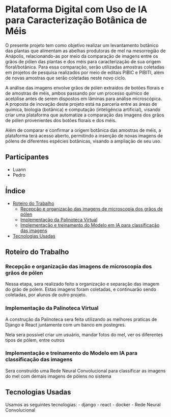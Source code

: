 # Plataforma Digital com Uso de IA para Caracterização Botânica de Méis
O presente projeto tem como objetivo realizar um levantamento botânico das plantas que alimentam as abelhas produtoras de mel na mesorregião de Anápolis, relacionando-as por meio da comparação de imagens entre os grãos de pólen das plantas e dos méis para caracterização de sua origem floral/botânica. Para essa comparação, serão utilizadas amostras coletadas em projetos de pesquisa realizados por meio de editais PIBIC e PIBITI, além de novas amostras que serão coletadas neste novo ciclo.

A análise das imagens envolve grãos de pólen extraídos de botões florais e de amostras de méis, ambos passando por um processo químico de acetólise antes de serem dispostos em lâminas para análise microscópica. A proposta de inovação deste projeto está na parceria entre as áreas de química, biologia (botânica) e computação (inteligência artificial), visando criar uma plataforma que automatize a comparação das imagens dos grãos de pólen provenientes dos botões florais e dos méis.

Além de comparar e confirmar a origem botânica das amostras de méis, a plataforma terá acesso aberto, permitindo a inserção de novas imagens de pólens de diferentes espécies botânicas, visando a ampliação de seu uso.

 
## Participantes
- Luann
- Pedro

## Índice

  - [Roteiro do Trabalho](#roteiro-do-trabalho)
    - [Recepção e organização das imagens de microscopia dos grãos de pólen ](#Recepção-e-organização-das-imagens-de-microscopia-dos-grãos-de-pólen)
    - [Implementação da Palinoteca Virtual](#Implementação-da-Palinoteca-Virtual)
    - [Implementação e treinamento do Modelo em IA para classificação das imagens](#Implementação-e-treinamento-do-Modelo-em-IA-para-classificação-das-imagens)
  - [Tecnologias Usadas](#Tecnologias-Usadas)
  

## Roteiro do Trabalho

### Recepção e organização das imagens de microscopia dos grãos de pólen 

  Nessa etapa, sera realizado feito a organização e separação das imagem do grão de polem. Estas imagens foram coletadas, e continuarão sendo coletadas, por alunos de outro projeto.

### Implementação da Palinoteca Virtual

  A construção da Palinoteca sera feita utilizando as melhores praticas de Django e React juntamente com um banco em postegres.
 
  Nela sera possível criar um usuário, mandar fotos do mel, ver os diferentes tipos de pólem, entre outros 
### Implementação e treinamento do Modelo em IA para classificação das imagens

  Sera construído uma Rede Neural Convolucional para classificar as imagens do mel com demais imagens de pólens no sistema 

## Tecnologias Usadas
  Usamos as seguintes tecnologias:
      - django
      - react
      - docker
      - Rede Neural Convolucional


